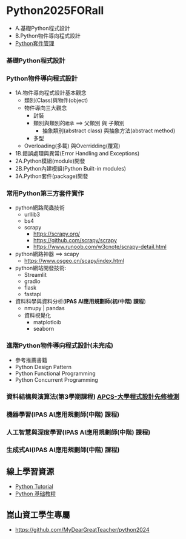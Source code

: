 # Python2025FORall
- A.基礎Python程式設計
- B.Python物件導向程式設計
- [Python套件管理](Python套件管理.md)

### 基礎Python程式設計

### Python物件導向程式設計 
- 1A.物件導向程式設計基本觀念
  - 類別(Class)與物件(object)
  - 物件導向三大觀念
    - 封裝
    - 類別與類別的`繼承` ==> 父類別 與 子類別
      - 抽象類別(abstract class) 與抽象方法(abstract method)
    - 多型
  - Overloading(多載) 與Overridding(覆寫)
- 1B.錯誤處理與異常(Error Handling and Exceptions)
- 2A.Python模組(module)開發
- 2B.Python內建模組(Python Built-in modules)
- 3A.Python套件(package)開發

### 常用Python第三方套件實作
- python網路爬蟲技術
  - urllib3
  - bs4
  - scrapy
    - https://scrapy.org/
    - https://github.com/scrapy/scrapy
    - https://www.runoob.com/w3cnote/scrapy-detail.html 
- python網路神器 ==> scapy
  - https://www.osgeo.cn/scapy/index.html 
- python網站開發技術:
  - Streamlit
  - gradio
  - flask
  - fastapi
- 資料科學與資料分析(**IPAS AI應用規劃師(初/中階) 課程**)
  - nmupy | pandas
  - 資料視覺化
    - matplotloib
    - seaborn

### 進階Python物件導向程式設計(未完成)
- 參考推薦書籍
- Python Design Pattern
- Python Functional Programming
- Python Concurrent Programming

### 資料結構與演算法(第3學期課程) [**APCS-大學程式設計先修檢測**](https://apcs.csie.ntnu.edu.tw/)
### 機器學習(**IPAS AI應用規劃師(中階) 課程**)
### 人工智慧與深度學習(**IPAS AI應用規劃師(中階) 課程**)
### 生成式AI(**IPAS AI應用規劃師(中階) 課程**)

## 線上學習資源
- [Python Tutorial](https://www.w3schools.com/python/)
- [Python 基础教程](https://www.runoob.com/python/python-tutorial.html)

## 崑山資工學生專屬
- https://github.com/MyDearGreatTeacher/python2024
